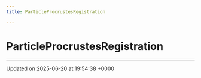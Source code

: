 ```yaml
---
title: ParticleProcrustesRegistration

---
```


# ParticleProcrustesRegistration





-------------------------------

Updated on 2025-06-20 at 19:54:38 +0000